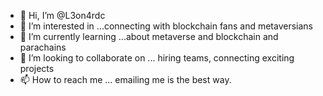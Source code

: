 - 👋 Hi, I’m @L3on4rdc
- 👀 I’m interested in ...connecting with blockchain fans and metaversians
- 🌱 I’m currently learning ...about metaverse and blockchain and parachains
- 💞️ I’m looking to collaborate on ... hiring teams, connecting exciting projects
- 📫 How to reach me ... emailing me is the best way. 

<!---
L3on4rdc/L3on4rdc is a ✨ special ✨ repository because its `README.md` (this file) appears on your GitHub profile.
You can click the Preview link to take a look at your changes.
--->
